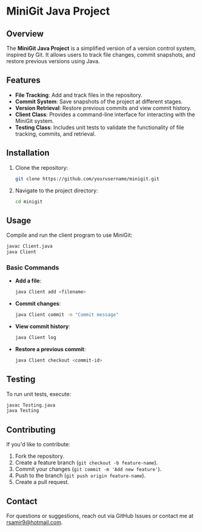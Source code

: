# MiniGit Java Project

## Overview
The **MiniGit Java Project** is a simplified version of a version control system, inspired by Git. It allows users to track file changes, commit snapshots, and restore previous versions using Java.

## Features
- **File Tracking**: Add and track files in the repository.
- **Commit System**: Save snapshots of the project at different stages.
- **Version Retrieval**: Restore previous commits and view commit history.
- **Client Class**: Provides a command-line interface for interacting with the MiniGit system.
- **Testing Class**: Includes unit tests to validate the functionality of file tracking, commits, and retrieval.

## Installation
1. Clone the repository:
   ```sh
   git clone https://github.com/yourusername/minigit.git
   ```
2. Navigate to the project directory:
   ```sh
   cd minigit
   ```

## Usage
Compile and run the client program to use MiniGit:
```sh
javac Client.java
java Client
```

### Basic Commands
- **Add a file**:
  ```sh
  java Client add <filename>
  ```
- **Commit changes**:
  ```sh
  java Client commit -m "Commit message"
  ```
- **View commit history**:
  ```sh
  java Client log
  ```
- **Restore a previous commit**:
  ```sh
  java Client checkout <commit-id>
  ```

## Testing
To run unit tests, execute:
```sh
javac Testing.java
java Testing
```

## Contributing
If you'd like to contribute:
1. Fork the repository.
2. Create a feature branch (`git checkout -b feature-name`).
3. Commit your changes (`git commit -m 'Add new feature'`).
4. Push to the branch (`git push origin feature-name`).
5. Create a pull request.

## Contact
For questions or suggestions, reach out via GitHub Issues or contact me at rsamir9@hotmail.com.

